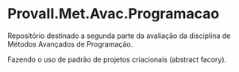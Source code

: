# ProvaII.Met.Avac.Programacao
Repositório destinado a segunda parte da avaliação da disciplina de Métodos Avançados de Programação.

Fazendo o uso de padrão de projetos criacionais (abstract facory).
